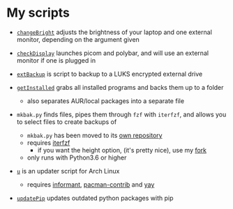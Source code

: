 # My scripts

- [`changeBright`](https://github.com/sudo-julia/bin/blob/main/changeBright) adjusts the brightness of your laptop and one external monitor, depending on the argument given

- [`checkDisplay`](https://github.com/sudo-julia/bin/blob/main/checkDisplay) launches picom and polybar, and will use an external monitor if one is plugged in

- [`extBackup`](https://github.com/sudo-julia/bin/blob/main/checkDisplay) is script to backup to a LUKS encrypted external drive

- [`getInstalled`](https://github.com/sudo-julia/bin/blob/main/getInstalled) grabs all installed programs and backs them up to a folder
  - also separates AUR/local packages into a separate file

- `mkbak.py` finds files, pipes them through `fzf` with `iterfzf`, and allows you to select files to create backups of
  - `mkbak.py` has been moved to its [own repository](https://github.com/sudo-julia/mkbak)
  - requires [iterfzf](https://github.com/dahlia/iterfzf)
    - if you want the height option, (it's pretty nice), use my [fork](https://github.com/sudo-julia/iterfzf)
  - only runs with Python3.6 or higher

- [`u`](https://github.com/sudo-julia/bin/blob/main/u) is an updater script for Arch Linux
  - requires [informant](https://github.com/bradford-smith94/informant), [pacman-contrib](https://git.archlinux.org/pacman-contrib.git/about) and [yay](https://github.com/Jguer/yay)

- [`updatePip`](https://github.com/sudo-julia/bin/blob/main/updatePip) updates outdated python packages with pip
